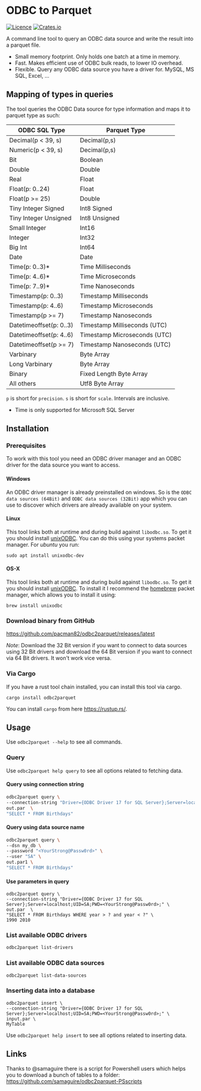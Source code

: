 # ODBC to Parquet

[![Licence](https://img.shields.io/crates/l/odbc2parquet)](https://github.com/pacman82/odbc2parquet/blob/master/License)
[![Crates.io](https://img.shields.io/crates/v/odbc2parquet)](https://crates.io/crates/odbc2parquet)

A command line tool to query an ODBC data source and write the result into a parquet file.

* Small memory footprint. Only holds one batch at a time in memory.
* Fast. Makes efficient use of ODBC bulk reads, to lower IO overhead.
* Flexible. Query any ODBC data source you have a driver for. MySQL, MS SQL, Excel, ...

## Mapping of types in queries

The tool queries the ODBC Data source for type information and maps it to parquet type as such:

| ODBC SQL Type              | Parquet Type                 |
|----------------------------|------------------------------|
| Decimal(p < 39, s)         | Decimal(p,s)                 |
| Numeric(p < 39, s)         | Decimal(p,s)                 |
| Bit                        | Boolean                      |
| Double                     | Double                       |
| Real                       | Float                        |
| Float(p: 0..24)            | Float                        |
| Float(p >= 25)             | Double                       |
| Tiny Integer Signed        | Int8 Signed                  |
| Tiny Integer Unsigned      | Int8 Unsigned                |
| Small Integer              | Int16                        |
| Integer                    | Int32                        |
| Big Int                    | Int64                        |
| Date                       | Date                         |
| Time(p: 0..3)*             | Time Milliseconds            |
| Time(p: 4..6)*             | Time Microseconds            |
| Time(p: 7..9)*             | Time Nanoseconds             |
| Timestamp(p: 0..3)         | Timestamp Milliseconds       |
| Timestamp(p: 4..6)         | Timestamp Microseconds       |
| Timestamp(p >= 7)          | Timestamp Nanoseconds        |
| Datetimeoffset(p: 0..3)    | Timestamp Milliseconds (UTC) |
| Datetimeoffset(p: 4..6)    | Timestamp Microseconds (UTC) |
| Datetimeoffset(p >= 7)     | Timestamp Nanoseconds (UTC)  |
| Varbinary                  | Byte Array                   |
| Long Varbinary             | Byte Array                   |
| Binary                     | Fixed Length Byte Array      |
| All others                 | Utf8 Byte Array              |

`p` is short for `precision`. `s` is short for `scale`. Intervals are inclusive.
* Time is only supported for Microsoft SQL Server

## Installation

### Prerequisites

To work with this tool you need an ODBC driver manager and an ODBC driver for the data source you want to access.

#### Windows

An ODBC driver manager is already preinstalled on windows. So is the `ODBC data sources (64Bit)` and `ODBC data sources (32Bit)` app which you can use to discover which drivers are already available on your system.

#### Linux

This tool links both at runtime and during build against `libodbc.so`. To get it you should install [unixODBC](http://www.unixodbc.org/). You can do this using your systems packet manager. For *ubuntu* you run:

```shell
sudo apt install unixodbc-dev
```

#### OS-X

This tool links both at runtime and during build against `libodbc.so`. To get it you should install [unixODBC](http://www.unixodbc.org/). To install it I recommend the [homebrew](https://brew.sh/) packet manager, which allows you to install it using:

```shell
brew install unixodbc
```

### Download binary from GitHub

<https://github.com/pacman82/odbc2parquet/releases/latest>

*Note*: Download the 32 Bit version if you want to connect to data sources using 32 Bit drivers and download the 64 Bit version if you want to connect via 64 Bit drivers. It won't work vice versa.

### Via Cargo

If you have a rust tool chain installed, you can install this tool via cargo.

```shell script
cargo install odbc2parquet
```

You can install `cargo` from here <https://rustup.rs/>.

## Usage

Use `odbc2parquet --help` to see all commands.

### Query

Use `odbc2parquet help query` to see all options related to fetching data.

#### Query using connection string

```bash
odbc2parquet query \
--connection-string "Driver={ODBC Driver 17 for SQL Server};Server=localhost;UID=SA;PWD=<YourStrong@Passw0rd>;" \
out.par  \
"SELECT * FROM Birthdays"
```

#### Query using data source name

```bash
odbc2parquet query \
--dsn my_db \
--password "<YourStrong@Passw0rd>" \
--user "SA" \
out.par1 \
"SELECT * FROM Birthdays"
```

#### Use parameters in query

```shell
odbc2parquet query \
--connection-string "Driver={ODBC Driver 17 for SQL Server};Server=localhost;UID=SA;PWD=<YourStrong@Passw0rd>;" \
out.par  \
"SELECT * FROM Birthdays WHERE year > ? and year < ?" \
1990 2010
```

### List available ODBC drivers

```bash
odbc2parquet list-drivers
```

### List available ODBC data sources

```bash
odbc2parquet list-data-sources
```

### Inserting data into a database

```shell
odbc2parquet insert \
--connection-string "Driver={ODBC Driver 17 for SQL Server};Server=localhost;UID=SA;PWD=<YourStrong@Passw0rd>;" \
input.par \
MyTable
```

Use `odbc2parquet help insert` to see all options related to inserting data.

## Links

Thanks to @samaguire there is a script for Powershell users which helps you to download a bunch of tables to a folder: <https://github.com/samaguire/odbc2parquet-PSscripts>
